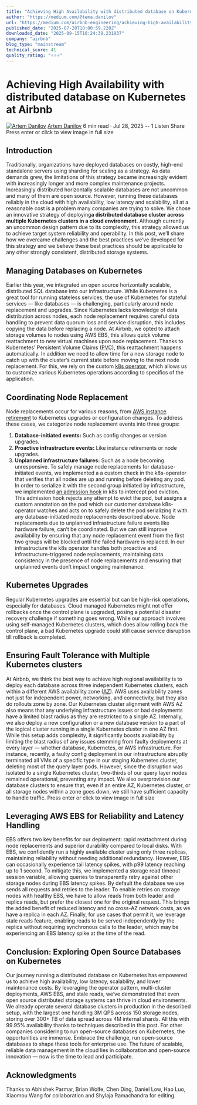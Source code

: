 ```yaml
---
title: "Achieving High Availability with distributed database on Kubernetes at Airbnb"
author: "https://medium.com/@tema.danilov"
url: "https://medium.com/airbnb-engineering/achieving-high-availability-with-distributed-database-on-kubernetes-at-airbnb-58cc2e9856f4?source=rss----53c7c27702d5---4"
published_date: "2025-07-28T18:00:59.220Z"
downloaded_date: "2025-09-15T10:24:39.231937"
company: "airbnb"
blog_type: "mainstream"
technical_score: 41
quality_rating: "⭐⭐⭐"
---
```


# **Achieving High Availability with distributed database on Kubernetes at Airbnb**
[![Artem Danilov](https://miro.medium.com/v2/resize:fill:64:64/1*dmbNkD5D-u45r44go_cf0g.png)](/@tema.danilov?source=post_page---byline--58cc2e9856f4---------------------------------------)
[Artem Danilov](/@tema.danilov?source=post_page---byline--58cc2e9856f4---------------------------------------)
6 min read
·
Jul 28, 2025
[](/m/signin?actionUrl=https%3A%2F%2Fmedium.com%2F_%2Fvote%2Fairbnb-engineering%2F58cc2e9856f4&operation=register&redirect=https%3A%2F%2Fmedium.com%2Fairbnb-engineering%2Fachieving-high-availability-with-distributed-database-on-kubernetes-at-airbnb-58cc2e9856f4&user=Artem+Danilov&userId=418607e82e3e&source=---header_actions--58cc2e9856f4---------------------clap_footer------------------)
\--
1
[](/m/signin?actionUrl=https%3A%2F%2Fmedium.com%2F_%2Fbookmark%2Fp%2F58cc2e9856f4&operation=register&redirect=https%3A%2F%2Fmedium.com%2Fairbnb-engineering%2Fachieving-high-availability-with-distributed-database-on-kubernetes-at-airbnb-58cc2e9856f4&source=---header_actions--58cc2e9856f4---------------------bookmark_footer------------------)
Listen
Share
Press enter or click to view image in full size
## Introduction
Traditionally, organizations have deployed databases on costly, high-end standalone servers using sharding for scaling as a strategy. As data demands grew, the limitations of this strategy became increasingly evident with increasingly longer and more complex maintenance projects.
Increasingly distributed horizontally scalable databases are not uncommon and many of them are open source. However, running these databases reliably in the cloud with high availability, low latency and scalability, all at a reasonable cost is a problem many companies are trying to solve.
We chose an innovative strategy of deploying**a distributed database cluster across multiple Kubernetes clusters in a cloud environment**. Although currently an uncommon design pattern due to its complexity, this strategy allowed us to achieve target system reliability and operability.
In this post, we’ll share how we overcame challenges and the best practices we’ve developed for this strategy and we believe these best practices should be applicable to any other strongly consistent, distributed storage systems.
## Managing Databases on Kubernetes
Earlier this year, we integrated an open source horizontally scalable, distributed SQL database into our infrastructure.
While Kubernetes is a great tool for running stateless services, the use of Kubernetes for stateful services — like databases — is challenging, particularly around node replacement and upgrades.
Since Kubernetes lacks knowledge of data distribution across nodes, each node replacement requires careful data handling to prevent data quorum loss and service disruption, this includes copying the data before replacing a node.
At Airbnb, we opted to attach storage volumes to nodes using AWS EBS, this allows quick volume reattachment to new virtual machines upon node replacement. Thanks to Kubernetes’ Persistent Volume Claims ([PVC](https://kubernetes.io/docs/concepts/storage/persistent-volumes/#binding)), this reattachment happens automatically. In addition we need to allow time for a new storage node to catch up with the cluster’s current state before moving to the next node replacement. For this, we rely on the custom [k8s operator](https://kubernetes.io/docs/concepts/extend-kubernetes/operator/)[,](https://github.com/pingcap/tidb-operator) which allows us to customize various Kubernetes operations according to specifics of the application.
## Coordinating Node Replacement
Node replacements occur for various reasons, from [AWS instance retirement](https://docs.aws.amazon.com/AWSEC2/latest/UserGuide/instance-retirement.html) to Kubernetes upgrades or configuration changes. To address these cases, we categorize node replacement events into three groups:
1. **Database-initiated events:** Such as config changes or version upgrades.
2. **Proactive infrastructure events:** Like instance retirements or node upgrades.
3. **Unplanned infrastructure failures:** Such as a node becoming unresponsive.
To safely manage node replacements for database-initiated events, we implemented a a custom check in the k8s-operator that verifies that all nodes are up and running before deleting any pod.
In order to serialize it with the second group initiated by infrastructure, we implemented [an admission hook](https://kubernetes.io/docs/reference/access-authn-authz/extensible-admission-controllers/) in k8s to intercept pod eviction. This admission hook rejects any attempt to evict the pod, but assigns a custom annotation on the pod which our customer database k8s-operator watches and acts on to safely delete the pod serializing it with any database-initiated node replacements described above.
Node replacements due to unplanned infrastructure failure events like hardware failure, can’t be coordinated. But we can still improve availability by ensuring that any node replacement event from the first two groups will be blocked until the failed hardware is replaced.
In our infrastructure the k8s operator handles both proactive and infrastructure-triggered node replacements, maintaining data consistency in the presence of node replacements and ensuring that unplanned events don’t impact ongoing maintenance.
## Kubernetes Upgrades
Regular Kubernetes upgrades are essential but can be high-risk operations, especially for databases. Cloud managed Kubernetes might not offer rollbacks once the control plane is upgraded, posing a potential disaster recovery challenge if something goes wrong. While our approach involves using self-managed Kubernetes clusters, which does allow rolling back the control plane, a bad Kubernetes upgrade could still cause service disruption till rollback is completed.
## Ensuring Fault Tolerance with Multiple Kubernetes clusters
At Airbnb, we think the best way to achieve high regional availability is to deploy each database across three independent Kubernetes clusters, each within a different AWS availability zone ([AZ](https://docs.aws.amazon.com/whitepapers/latest/aws-fault-isolation-boundaries/availability-zones.htm)). AWS uses availability zones not just for independent power, networking, and connectivity, but they also do rollouts zone by zone. Our Kubernetes cluster alignment with AWS AZ also means that any underlying infrastructure issues or bad deployments have a limited blast radius as they are restricted to a single AZ. Internally, we also deploy a new configuration or a new database version to a part of the logical cluster running in a single Kubernetes cluster in one AZ first.
While this setup adds complexity, it significantly boosts availability by limiting the blast radius of any issues stemming from faulty deployments at every layer — whether database, Kubernetes, or AWS infrastructure.
For instance, recently, a faulty config deployment in our infrastructure abruptly terminated all VMs of a specific type in our staging Kubernetes cluster, deleting most of the query layer pods. However, since the disruption was isolated to a single Kubernetes cluster, two-thirds of our query layer nodes remained operational, preventing any impact.
We also overprovision our database clusters to ensure that, even if an entire AZ, Kubernetes cluster, or all storage nodes within a zone goes down, we still have sufficient capacity to handle traffic.
Press enter or click to view image in full size
## Leveraging AWS EBS for Reliability and Latency Handling
EBS offers two key benefits for our deployment: rapid reattachment during node replacements and superior durability compared to local disks. With EBS, we confidently run a highly available cluster using only three replicas, maintaining reliability without needing additional redundancy.
However, EBS can occasionally experience tail latency spikes, with p99 latency reaching up to 1 second. To mitigate this, we implemented a storage read timeout session variable, allowing queries to transparently retry against other storage nodes during EBS latency spikes. By default the database we use sends all requests and retries to the leader. To enable retries on storage nodes with healthy EBS, we have to allow reads from both leader and replica reads, but prefer the closest one for the original request. This brings the added benefit of reduced latency and no cross-AZ network costs, as we have a replica in each AZ. Finally, for use cases that permit it, we leverage stale reads feature, enabling reads to be served independently by the replica without requiring synchronous calls to the leader, which may be experiencing an EBS latency spike at the time of the read.
## Conclusion: Exploring Open Source Databases on Kubernetes
Our journey running a distributed database on Kubernetes has empowered us to achieve high availability, low latency, scalability, and lower maintenance costs. By leveraging the operator pattern, multi-cluster deployments, AWS EBS, and stale reads, we’ve demonstrated that even open source distributed storage systems can thrive in cloud environments.
We already operate several database clusters in production in the described setup, with the largest one handling 3M QPS across 150 storage nodes, storing over 300+ TB of data spread across 4M internal shards. All this with 99.95% availability thanks to techniques described in this post.
For other companies considering to run open-source databases on Kubernetes, the opportunities are immense. Embrace the challenge, run open-source databases to shape these tools for enterprise use. The future of scalable, reliable data management in the cloud lies in collaboration and open-source innovation — now is the time to lead and participate.
## Acknowledgments
Thanks to Abhishek Parmar, Brian Wolfe, Chen Ding, Daniel Low, Hao Luo, Xiaomou Wang for collaboration and Shylaja Ramachandra for editing.